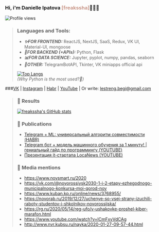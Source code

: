 ### Hi, i'm Danielle Ipatova <a style='color:#C99789'>[freakssha]</a>🤹🏻‍♀

![Profile views](https://gpvc.arturio.dev/freakssha)

>### Languages and Tools:
> - ***✨FOR FRONTEND:*** ReactJS, NextJS, SaaS, Redux, VK UI, Material-UI, mongoose
> - ***🔗FOR BACKEND (+APIs):*** Python, Flask
> - ***📊FOR DATA SCIENCE:*** Jupyter, pyplot, numpy, pandas, seaborn
> - ***🤡OTHER:*** TelegramBotAPI, Tkinter, VK miniapps official api
> 
> [![Top Langs](https://github-readme-stats.vercel.app/api/top-langs/?username=freakssha&layout=compact&theme=dark)](https://github.com/anuraghazra/github-readme-stats)
> <br/>
> *(Why Python is the most used?🤔)*

###[VK](https://vk.com/freakssha) | [Instagram](https://instagram.com/freakssha) | [Habr](https://habr.com/freakssha) | [YouTube](https://www.youtube.com/channel/UCjpcZfENJ6gqY9A1F-C2CYg) | Or write: lestreng.begi@gmail.com

>### 🎢 Results
> [![freakssha's GitHub stats](https://github-readme-stats.vercel.app/api?username=freakssha&hide=prs,issues&show_icons=true&theme=dark)](https://github.com/anuraghazra/github-readme-stats)
>### 📣 Publications
> 
> - [Telegram + ML: универсальный алгоритм совместимости (HABR)](https://habr.com/ru/sandbox/149942/)
> - [Telegram бот + модель машинного обучения за 1 минуту! | гениальный гайд по программингу (YOUTUBE)](https://www.youtube.com/watch?v=b0FU1q9veNM)
> - [Презентация it-стартапа LocaNews (YOUTUBE)](https://www.youtube.com/watch?v=oQJ9XCv3Inc)
>
>### 📰 Media mentions
> - <https://www.novsmart.ru/2020>
> - <https://vk.com/@novorossiysk2030-1-i-2-etapy-ezhegodnogo-municipalnogo-konkursa-moi-gorod-nov>
> - <https://www.kuban.kp.ru/online/news/3768955/>
> - <https://novorab.ru/2019/12/27/uchenye-so-vsej-strany-izuchili-raboty-studentov-i-shkolnikov-novorossijska/>
> - <https://rg.ru/2020/05/14/reg-ufo/v-ushakovke-proshel-kiber-marafon.html>
> - <https://www.youtube.com/watch?v=lCmFxvVdCAg>
> - <http://www.nvr.kubsu.ru/nayka/2020-01-27-09-57-44.html>
